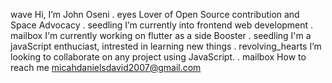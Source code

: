 wave Hi, I’m John Oseni
. eyes Lover of Open Source contribution and Space Advocacy
. seedling I’m currently into frontend web development
. mailbox I'm currently working on flutter as a side Booster
. seedling I'm a javaScript enthuciast, intrested in learning new things
. revolving_hearts I’m looking to collaborate on any project using JavaScript.
. mailbox How to reach me micahdanielsdavid2007@gmail.com
